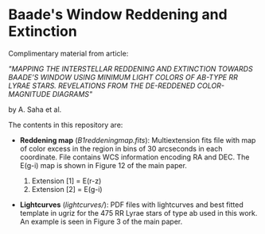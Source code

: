 # Baade's Window Reddening and Extinction
Complimentary material from article: 

*"MAPPING THE INTERSTELLAR REDDENING AND EXTINCTION TOWARDS BAADE’S WINDOW USING MINIMUM LIGHT COLORS OF AB-TYPE RR LYRAE STARS. REVELATIONS FROM THE DE-REDDENED COLOR-MAGNITUDE DIAGRAMS"*

by A. Saha et al.

The contents in this repository are:

- **Reddening map** (*B1reddeningmap.fits*): Multiextension fits file with map of color excess in the region in bins of 30 arcseconds in each coordinate. File contains WCS information encoding RA and DEC. The E(g-i) map is shown in Figure 12 of the main paper.
  1. Extension [1] = E(r-z) 
  2. Extension [2] = E(g-i)

- **Lightcurves** (*lightcurves/*): PDF files with lightcurves and best fitted template in ugriz for the 475 RR Lyrae stars of type ab used in this work. An example is seen in Figure 3 of the main paper.

